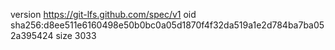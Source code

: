 version https://git-lfs.github.com/spec/v1
oid sha256:d8ee511e6160498e50b0bc0a05d1870f4f32da519a1e2d784ba7ba052a395424
size 3033
